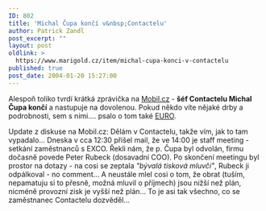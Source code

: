 ```yaml
---
ID: 802
title: 'Michal Čupa končí v&nbsp;Contactelu'
author: Patrick Zandl
post_excerpt: ""
layout: post
oldlink: >
  https://www.marigold.cz/item/michal-cupa-konci-v-contactelu
published: true
post_date: 2004-01-20 15:27:00
---
```

<p>
Alespoň toliko tvrdí krátká zprávička na <A href="http://mobil.idnes.cz/aktuality/cupakoncivcontactelu040120.html" target=_blank>Mobil.cz</A> - <STRONG>šéf Contactelu Michal Čupa končí</STRONG> a nastupuje na dovolenou. Pokud někdo víte nějaké drby a podrobnosti, sem s nimi.... psalo o tom také <A href="http://www.euro.cz/id/vadz4kau53/detail.jsp?id=58410">EURO</A>.</p>

<p>
Update z diskuse na Mobil.cz: Dělám v Contactelu, takže vím, jak to tam vypadalo... Dneska v cca 12:30 přišel mail, že ve 14:00 je staff meeting - setkání zaměstnanců s EXCO. Řekli nám, že p. Čupa byl odvolán, firmu dočasně povede Peter Rubeck (dosavadní COO). Po skončení meetingu byl prostor na dotazy - na cosi se zeptala <EM>"bývalá tisková mluvčí"</EM>, Rubeck ji odpálkoval - no comment... A neustále mlel cosi o tom, že obrat (tuším, nepamatuju si to přesně, možná mluvil o příjmech) jsou nižší než plán, nicméně provozní zisk je vyšší než plán... To je asi tak všechno, co se zaměstnanec Contactelu dozvěděl... </p>
